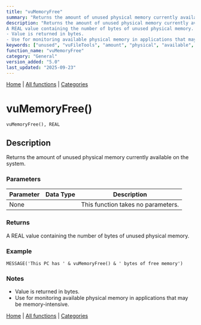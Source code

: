 ```yaml
---
title: "vuMemoryFree"
summary: "Returns the amount of unused physical memory currently available on the system."
description: "Returns the amount of unused physical memory currently available on the system. ### Parameters ### Returns
A REAL value containing the number of bytes of unused physical memory. ### Example ### Notes
- Value is returned in bytes.  
- Use for monitoring available physical memory in applications that may be memory-intensive. [Home](../index.md) | [All functions](index.md) | [Categories](../categories/index.md)"
keywords: ["unused", "vuFileTools", "amount", "physical", "available", "general", "returns", "Windows", "memory", "Clarion", "system", "currently"]
function_name: "vuMemoryFree"
category: "General"
version_added: "5.0"
last_updated: "2025-09-23"
---
```


[Home](../index.md) | [All functions](index.md) | [Categories](../categories/index.md)

# vuMemoryFree()

```Prototype
vuMemoryFree(), REAL
```


## Description
Returns the amount of unused physical memory currently available on the system.

### Parameters

| Parameter | Data Type | Description |
|-----------|-----------|-------------|
| None      |          | This function takes no parameters. |

### Returns
A REAL value containing the number of bytes of unused physical memory.

### Example

```Clarion
MESSAGE('This PC has ' & vuMemoryFree() & ' bytes of free memory')
```

### Notes
- Value is returned in bytes.  
- Use for monitoring available physical memory in applications that may be memory-intensive.

[Home](../index.md) | [All functions](index.md) | [Categories](../categories/index.md)
